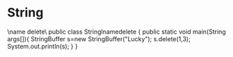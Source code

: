 # String
\\name delete\\
public class Stringlnamedelete { 
    public static void main(String args[]){
        StringBuffer s=new StringBuffer("Lucky");
        s.delete(1,3);
        System.out.println(s);
}
}
